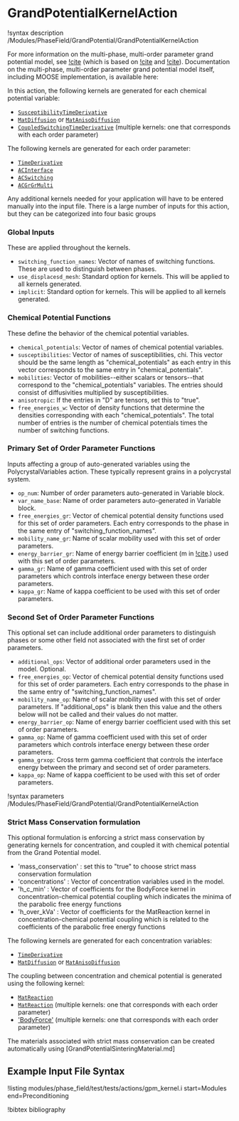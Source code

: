 # GrandPotentialKernelAction

!syntax description /Modules/PhaseField/GrandPotential/GrandPotentialKernelAction


For more information on the multi-phase, multi-order parameter grand potential model, see [!cite](AagesenGP2018) (which is based on [!cite](plapp_unified_2011) and
[!cite](moelans_quantitative_2008)). Documentation on the multi-phase, multi-order parameter grand potential model itself, including MOOSE implementation, is available here:

[](/GrandPotentialMultiphase.md)

In this action, the following kernels are generated for each chemical potential variable:

- [`SusceptibilityTimeDerivative`](/SusceptibilityTimeDerivative.md)
- [`MatDiffusion`](/MatDiffusion.md) or [`MatAnisoDiffusion`](/MatAnisoDiffusion.md)
- [`CoupledSwitchingTimeDerivative`](/CoupledSwitchingTimeDerivative.md) (multiple kernels: one that corresponds with each order parameter)

The following kernels are generated for each order parameter:

- [`TimeDerivative`](/TimeDerivative.md)
- [`ACInterface`](/ACInterface.md)
- [`ACSwitching`](/ACSwitching.md)
- [`ACGrGrMulti`](/ACGrGrMulti.md)

Any additional kernels needed for your application will have to be entered manually into the input file.
There is a large number of inputs for this action, but they can be categorized into four
basic groups

### Global Inputs

These are applied throughout the kernels.

- `switching_function_names`: Vector of names of switching functions. These are used to distinguish between phases.
- `use_displacesd_mesh`: Standard option for kernels. This will be applied to all kernels generated.
- `implicit`: Standard option for kernels. This will be applied to all kernels generated.

### Chemical Potential Functions

These define the behavior of the chemical potential variables.

- `chemical_potentials`: Vector of names of chemical potential variables.
- `susceptibilities`: Vector of names of susceptibilities, chi. This vector should be the same length as "chemical_potentials" as each entry in this vector corresponds to the same entry in "chemical_potentials".
- `mobilities`: Vector of mobilities--either scalars or tensors--that correspond to the "chemical_potentials" variables. The entries should consist of diffusivities multiplied by susceptibilities.
- `anisotropic`: If the entries in "D" are tensors, set this to "true".
- `free_energies_w`: Vector of density functions that determine the densities corresponding with each "chemical_potentials". The total number of entries is the number of chemical potentials times the number of switching functions.

### Primary Set of Order Parameter Functions

Inputs affecting a group of auto-generated variables using the PolycrystalVariables
action. These typically represent grains in a polycrystal system.

- `op_num`: Number of order parameters auto-generated in Variable block.
- `var_name_base`: Name of order parameters auto-generated in Variable block.
- `free_energies_gr`: Vector of chemical potential density functions used for this set of order parameters. Each entry corresponds to the phase in the same entry of "switching_function_names".
- `mobility_name_gr`: Name of scalar mobility used with this set of order parameters.
- `energy_barrier_gr`: Name of energy barrier coefficient (m in [!cite](moelans_quantitative_2008).) used with this set of order parameters.
- `gamma_gr`: Name of gamma coefficient used with this set of order parameters which controls interface energy between these order parameters.
- `kappa_gr`: Name of kappa coefficient to be used with this set of order parameters.

### Second Set of Order Parameter Functions

This optional set can include additional order parameters to distinguish phases
or some other field not associated with the first set of order parameters.

- `additional_ops`: Vector of additional order parameters used in the model. Optional.
- `free_energies_op`: Vector of chemical potential density functions used for this set of order parameters. Each entry corresponds to the phase in the same entry of "switching_function_names".
- `mobility_name_op`: Name of scalar mobility used with this set of order parameters. If "additional_ops" is blank then this value and the others below will not be called and their values do not matter.
- `energy_barrier_op`: Name of energy barrier coefficient used with this set of order parameters.
- `gamma_op`: Name of gamma coefficient used with this set of order parameters which controls interface energy between these order parameters.
- `gamma_grxop`: Cross term gamma coefficient that controls the interface energy between the primary and second set of order parameters.
- `kappa_op`: Name of kappa coefficient to be used with this set of order parameters.

!syntax parameters /Modules/PhaseField/GrandPotential/GrandPotentialKernelAction

### Strict Mass Conservation formulation

This optional formulation is enforcing a strict mass conservation by generating kernels for concentration, 
and coupled it with chemical potential from the Grand Potential model.

- 'mass_conservation' : set this to "true" to choose strict mass conservation formulation
- 'concentrations' : Vector of concentration variables used in the model.
- 'h_c_min' : Vector of coefficients for the BodyForce kernel in concentration-chemical potential coupling which indicates the minima of the parabolic free energy functions
- 'h_over_kVa' : Vector of coefficients for the MatReaction kernel in concentration-chemical potential coupling which is related to the coefficients of the parabolic free energy functions

The following kernels are generated for each concentration variables:

- [`TimeDerivative`](/TimeDerivative.md)
- [`MatDiffusion`](/MatDiffusion.md) or [`MatAnisoDiffusion`](/MatAnisoDiffusion.md)

The coupling between concentration and chemical potential is generated using the following kernel:

- [`MatReaction`](/MatReaction.md) 
- [`MatReaction`](/MatReaction.md) (multiple kernels: one that corresponds with each order parameter)
- ['BodyForce'](/BodyForce.md) (multiple kernels: one that corresponds with each order parameter)

The materials associated with strict mass conservation can be created automatically using [GrandPotentialSinteringMaterial.md]

## Example Input File Syntax

!listing modules/phase_field/test/tests/actions/gpm_kernel.i
    start=Modules
    end=Preconditioning

!bibtex bibliography
